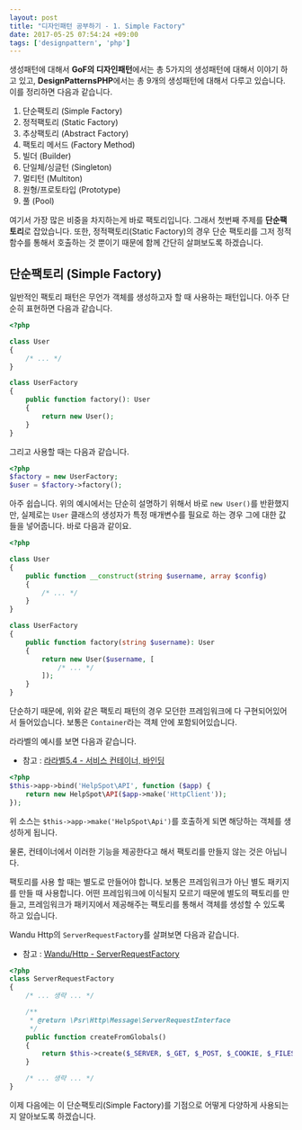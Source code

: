 ```yaml
---
layout: post
title: "디자인패턴 공부하기 - 1. Simple Factory"
date: 2017-05-25 07:54:24 +09:00
tags: ['designpattern', 'php']
---
```


생성패턴에 대해서 **GoF의 디자인패턴**에서는 총 5가지의 생성패턴에 대해서 이야기 하고 있고, **DesignPatternsPHP**에서는 총 9개의 생성패턴에 대해서 다루고 있습니다. 이를 정리하면 다음과 같습니다.

1. 단순팩토리 (Simple Factory)
1. 정적팩토리 (Static Factory)
1. 추상팩토리 (Abstract Factory)
1. 팩토리 메서드 (Factory Method)
1. 빌더 (Builder)
1. 단일체/싱글턴 (Singleton)
1. 멀티턴 (Multiton)
1. 원형/프로토타입 (Prototype)
1. 풀 (Pool)

여기서 가장 많은 비중을 차지하는게 바로 팩토리입니다. 그래서 첫번째 주제를 **단순팩토리**로 잡았습니다. 또한, 정적팩토리(Static Factory)의 경우 단순 팩토리를 그저 정적함수를 통해서 호출하는 것 뿐이기 때문에 함께 간단히 살펴보도록 하겠습니다.

## 단순팩토리 (Simple Factory)

일반적인 팩토리 패턴은 무언가 객체를 생성하고자 할 때 사용하는 패턴입니다. 아주 단순히 표현하면 다음과 같습니다.

```php
<?php

class User
{
    /* ... */
}

class UserFactory
{
    public function factory(): User
    {
        return new User();
    }
}
```

그리고 사용할 때는 다음과 같습니다.

```php
<?php
$factory = new UserFactory;
$user = $factory->factory();
```

아주 쉽습니다. 위의 예시에서는 단순히 설명하기 위해서 바로 `new User()`를 반환했지만, 실제로는 `User` 클래스의 생성자가 특정 매개변수를 필요로 하는 경우 그에 대한 값들을 넣어줍니다. 바로 다음과 같이요.

```php
<?php

class User
{
    public function __construct(string $username, array $config)
    {
        /* ... */
    }
}

class UserFactory
{
    public function factory(string $username): User
    {
        return new User($username, [
            /* ... */
        ]);
    }
}
```

단순하기 때문에, 위와 같은 팩토리 패턴의 경우 모던한 프레임워크에 다 구현되어있어서 들어있습니다. 보통은 `Container`라는 객체 안에 포함되어있습니다.

라라벨의 예시를 보면 다음과 같습니다.

- 참고 : [라라벨5.4 - 서비스 컨테이너, 바인딩](https://laravel.kr/docs/5.4/container#binding)

```php
<?php
$this->app->bind('HelpSpot\API', function ($app) {
    return new HelpSpot\API($app->make('HttpClient'));
});
```

위 소스는 `$this->app->make('HelpSpot\Api')`를 호출하게 되면 해당하는 객체를 생성하게 됩니다.

물론, 컨테이너에서 이러한 기능을 제공한다고 해서 팩토리를 만들지 않는 것은 아닙니다.

팩토리를 사용 할 때는 별도로 만들어야 합니다. 보통은 프레임워크가 아닌 별도 패키지를 만들 때 사용합니다. 어떤 프레임워크에 이식될지 모르기 때문에 별도의 팩토리를 만들고, 프레임워크가 패키지에서 제공해주는 팩토리를 통해서 객체를 생성할 수 있도록 하고 있습니다.

Wandu Http의 `ServerRequestFactory`를 살펴보면 다음과 같습니다.

- 참고 : [Wandu/Http - ServerRequestFactory](https://github.com/Wandu/Http/blob/24d37e1277d18cc1f2994f329634a4a5b174cfe1/Factory/ServerRequestFactory.php)

```php
<?php
class ServerRequestFactory
{
    /* ... 생략 ... */

    /**
     * @return \Psr\Http\Message\ServerRequestInterface
     */
    public function createFromGlobals()
    {
        return $this->create($_SERVER, $_GET, $_POST, $_COOKIE, $_FILES, new PhpInputStream());
    }

    /* ... 생략 ... */
}
```

이제 다음에는 이 단순팩토리(Simple Factory)를 기점으로 어떻게 다양하게 사용되는지 알아보도록 하겠습니다.
